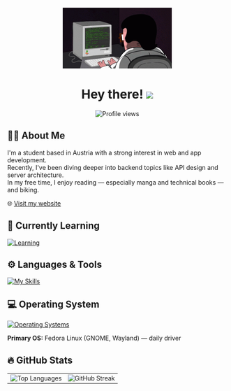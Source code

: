 <p align="center">
  <img src="coding.gif" width="250" alt="Coding animation"/>
</p>

<h1 align="center">Hey there! <img src="https://media.giphy.com/media/hvRJCLFzcasrR4ia7z/giphy.gif" width="30"/></h1>

<p align="center">
  <img src="https://komarev.com/ghpvc/?username=wautischer&style=flat-square&color=green" alt="Profile views"/>
</p>

## 👨‍💻 About Me

I'm a student based in Austria with a strong interest in web and app development.  
Recently, I've been diving deeper into backend topics like API design and server architecture.  
In my free time, I enjoy reading — especially manga and technical books — and biking.

🌐 [Visit my website](https://www.wautischer.com)


## 🧠 Currently Learning

[![Learning](https://skillicons.dev/icons?i=nextjs,rust&theme=light)](https://skillicons.dev)


## ⚙️ Languages & Tools

[![My Skills](https://skillicons.dev/icons?i=java,kotlin,nodejs,javascript,typescript,react,python,cpp,arduino,docker,idea,vscode,androidstudio,ubuntu,mysql,git,github&theme=light)](https://skillicons.dev)


## 💻 Operating System

[![Operating Systems](https://skillicons.dev/icons?i=linux&theme=light)](https://skillicons.dev)

**Primary OS:** Fedora Linux (GNOME, Wayland) — daily driver


## 🔥 GitHub Stats

<table>
  <tr>
    <td>
      <img src="https://github-readme-stats.vercel.app/api/top-langs/?username=wautischer&layout=compact&theme=vision-friendly-dark" alt="Top Languages" width="400"/>
    </td>
    <td>
      <img src="http://github-readme-streak-stats.herokuapp.com?user=wautischer&theme=dark&background=000000" alt="GitHub Streak" width="555"/>
    </td>
  </tr>
</table>
